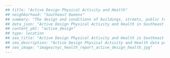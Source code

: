 ```yaml
---
## title: "Active Design Physical Activity and Health"
## neighborhood: "Southeast Queens"
## summary: "The design and conditions of buildings, streets, public transportation and parks influence physical activity, use of active transportation and other healthy behavior. A neighborhood's features can also impact the safety of its residents."
## data_json: "Active Design Physical Activity and Health in Southeast Queens"
## content_yml: "active_design"
## type: location
## seo_title: "Active Design Physical Activity and Health in Southeast Queens"
## seo_description: "Active Design Physical Activity and Health data profile for the Southeast Queens neighborhood of NYC."
## seo_image: "images/nyc_health_report_active_design_health.jpg"
---
```

